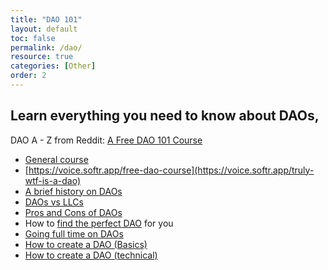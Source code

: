 ```yaml
---
title: "DAO 101"
layout: default
toc: false
permalink: /dao/
resource: true
categories: [Other]
order: 2
---
```


## Learn everything you need to know about DAOs, 
DAO A - Z from Reddit: [A Free DAO 101 Course](https://www.reddit.com/r/defi/comments/sslvbd/learn_everything_you_need_to_know_about_daos_a_z/)

* [General course](https://voice.softr.app/free-dao-course)
* [https://voice.softr.app/free-dao-course](https://voice.softr.app/truly-wtf-is-a-dao)
* [A brief history on DAOs](https://voice.softr.app/a-brief-history-on-daos-the-dao)
* [DAOs vs LLCs](https://voice.softr.app/daos-vs-llcs-traditional-organizations-)
* [Pros and Cons of DAOs](https://voice.softr.app/pros-and-cons-of-daos)
* How to [find the perfect DAO](https://voice.softr.app/find-your-dao-how-to-discover-join-the-right-dao-for-you) for you
* [Going full time on DAOs](https://voice.softr.app/5-steps-to-going-full-time-on-daos)
* [How to create a DAO (Basics)](https://voice.softr.app/how-to-create-a-dao)
* [How to create a DAO (technical)](https://voice.softr.app/how-to-create-a-dao-technical-)
